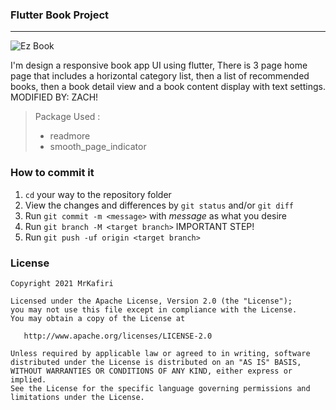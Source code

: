 ### Flutter Book Project
<hr/>

![Ez Book](https://i.postimg.cc/VN5sZVfF/template.jpg)

I'm design a responsive book app UI using flutter, There is 3 page home page that includes a horizontal category list, then a list of recommended books, then a book detail view and a book content display with text settings. MODIFIED BY: ZACH! 

> Package Used :
> - readmore
> - smooth_page_indicator

### How to commit it
1. `cd` your way to the repository folder
2. View the changes and differences by `git status` and/or `git diff`
3. Run `git commit -m <message>` with *message* as what you desire
4. Run `git branch -M <target branch>` IMPORTANT STEP!
5. Run `git push -uf origin <target branch>`


### License

    Copyright 2021 MrKafiri

    Licensed under the Apache License, Version 2.0 (the "License");
    you may not use this file except in compliance with the License.
    You may obtain a copy of the License at

       http://www.apache.org/licenses/LICENSE-2.0

    Unless required by applicable law or agreed to in writing, software
    distributed under the License is distributed on an "AS IS" BASIS,
    WITHOUT WARRANTIES OR CONDITIONS OF ANY KIND, either express or implied.
    See the License for the specific language governing permissions and
    limitations under the License.
